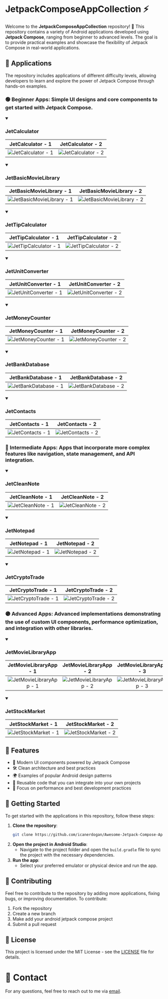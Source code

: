 # JetpackComposeAppCollection ⚡️

Welcome to the **JetpackComposeAppCollection** repository! 🚀 This repository contains a variety of Android applications developed using **Jetpack Compose**, ranging from beginner to advanced levels. The goal is to provide practical examples and showcase the flexibility of Jetpack Compose in real-world applications.

## 📱 Applications

The repository includes applications of different difficulty levels, allowing developers to learn and explore the power of Jetpack Compose through hands-on examples.

<!---------------------------------------------------------------------------------------------------------->
### 🟢 Beginner Apps: Simple UI designs and core components to get started with Jetpack Compose.

<details open>
  <summary><h3>JetCalculator</h3></summary>
  
  JetCalculator - 1            |  JetCalculator - 2
  :-------------------------:|:-------------------------:
  ![JetCalculator - 1](https://github.com/user-attachments/assets/fdd29c6d-e844-4d75-8fd9-9f0dbfd8813c) | ![JetCalculator - 2](https://github.com/user-attachments/assets/c8432be4-2d9e-417c-923e-c2d5855d895d) |
</details>

<details open>
  <summary><h3>JetBasicMovieLibrary</h3></summary>
  
  JetBasicMovieLibrary - 1            |  JetBasicMovieLibrary - 2
  :-------------------------:|:-------------------------:
  ![JetBasicMovieLibrary - 1](https://github.com/user-attachments/assets/c074a85f-e3cb-4aee-ad2c-ad66b848e8b8) | ![JetBasicMovieLibrary - 2](https://github.com/user-attachments/assets/c56be7c0-ff59-456c-84b5-2f7649566407)
</details>

<details open>
  <summary><h3>JetTipCalculator</h3></summary>
  
  JetTipCalculator - 1            |  JetTipCalculator - 2
  :-------------------------:|:-------------------------:
  ![JetTipCalculator - 1](https://github.com/user-attachments/assets/7acbeb93-f825-4066-b628-6d1f8ca04d76) | ![JetTipCalculator - 2](https://github.com/user-attachments/assets/81014773-741c-4829-b816-05471afc9e77)
</details>

<details open>
  <summary><h3>JetUnitConverter</h3></summary>
  
  JetUnitConverter - 1            |  JetUnitConverter - 2
  :-------------------------:|:-------------------------:
  ![JetUnitConverter - 1](https://github.com/user-attachments/assets/1de2087e-e86f-4098-9f2d-e115184a42e7) | ![JetUnitConverter - 2](https://github.com/user-attachments/assets/7b8b12b5-d6e0-4ba6-ad5e-ddd8464beec7)
</details>

<details open>
  <summary><h3>JetMoneyCounter</h3></summary>
  
  JetMoneyCounter - 1            |  JetMoneyCounter - 2
  :-------------------------:|:-------------------------:
  ![JetMoneyCounter - 1](https://github.com/user-attachments/assets/c27750e4-b531-4a6e-a0f2-8baf8490ca9a) | ![JetMoneyCounter - 2](https://github.com/user-attachments/assets/45a5d145-7ccb-4ac4-a9bc-05b55d78dc74)
</details>

<details open>
  <summary><h3>JetBankDatabase</h3></summary>
  
  JetBankDatabase - 1            |  JetBankDatabase - 2
  :-------------------------:|:-------------------------:
  ![JetBankDatabase - 1](https://github.com/user-attachments/assets/710d66fd-e5ec-41a7-9b06-ec83aa2663f8) | ![JetBankDatabase - 2](https://github.com/user-attachments/assets/88e0487f-ce11-4ed4-8bda-051cd9b71e77) 
</details>

<details open>
  <summary><h3>JetContacts</h3></summary>
  
  JetContacts - 1            |  JetContacts - 2
  :-------------------------:|:-------------------------:
  ![JetContacts - 1](https://github.com/user-attachments/assets/ebb9e0e5-7dac-436e-bf85-d0510ab14fdb) | ![JetContacts - 2](https://github.com/user-attachments/assets/dd0b5fd1-1089-4b1e-a2b9-27b4b2a7abe7) 
</details>

<!---------------------------------------------------------------------------------------------------------->

### 🔵 Intermediate Apps: Apps that incorporate more complex features like navigation, state management, and API integration.

<details open>
  <summary><h3>JetCleanNote</h3></summary>
  
  JetCleanNote - 1            |  JetCleanNote - 2
  :-------------------------:|:-------------------------:
  ![JetCleanNote - 1](https://github.com/user-attachments/assets/41a5a803-802d-4f85-a56b-5b2486385d48) | ![JetCleanNote - 2](https://github.com/user-attachments/assets/4638e60d-7072-4d1d-933c-e0bb92a03747) 
</details>

<details open>
  <summary><h3>JetNotepad</h3></summary>
  
  JetNotepad - 1            |  JetNotepad - 2
  :-------------------------:|:-------------------------:
  ![JetNotepad - 1](https://github.com/user-attachments/assets/af0466bb-a90c-4a88-9f72-a005a14ceb08) | ![JetNotepad - 2](https://github.com/user-attachments/assets/e8858e1d-1509-4265-a57c-e95d72820f1b)
</details>

<details open>
  <summary><h3>JetCryptoTrade</h3></summary>
  
  JetCryptoTrade - 1            |  JetCryptoTrade - 2
  :-------------------------:|:-------------------------:
  ![JetCryptoTrade - 1](https://github.com/user-attachments/assets/ea3efce5-63ac-43b2-8eda-b9415f6b7706) | ![JetCryptoTrade - 2](https://github.com/user-attachments/assets/981a5538-dcbf-47b2-810d-adb54246da73) 
</details>

<!---------------------------------------------------------------------------------------------------------->

### 🟣 Advanced Apps: Advanced implementations demonstrating the use of custom UI components, performance optimization, and integration with other libraries.

<details open>
  <summary><h3>JetMovieLibraryApp</h3></summary>
  
  JetMovieLibraryApp - 1            |  JetMovieLibraryApp - 2 |  JetMovieLibraryApp - 3
  :-------------------------:|:-------------------------:|:-------------------------:
  ![JetMovieLibraryApp - 1](https://github.com/user-attachments/assets/12de8305-7336-4e02-b22f-8862054cfe23) | ![JetMovieLibraryApp - 2](https://github.com/user-attachments/assets/789fa22e-9d8b-496e-b091-c49594eacc0d) | ![JetMovieLibraryApp - 3](https://github.com/user-attachments/assets/46389305-c6cf-4129-8af5-5e2fad80bb10) 
</details>

<details open>
  <summary><h3>JetStockMarket</h3></summary>
  
  JetStockMarket - 1            |  JetStockMarket - 2
  :-------------------------:|:-------------------------:
  ![JetStockMarket - 1](https://github.com/user-attachments/assets/ff5483bf-a3d9-4954-a7ae-4a0e72587e36) | ![JetStockMarket - 2](https://github.com/user-attachments/assets/a6bbde42-0398-4981-9bf0-bd939f446a04) 
</details>

<!---------------------------------------------------------------------------------------------------------->

## 🌟 Features

- 🧩 Modern UI components powered by Jetpack Compose
- 🛠 Clean architecture and best practices
- 🌍 Examples of popular Android design patterns
- 🔄 Reusable code that you can integrate into your own projects
- 🚀 Focus on performance and best development practices

## 🚀 Getting Started

To get started with the applications in this repository, follow these steps:

1. **Clone the repository**:
    ```bash
    git clone https://github.com/icanerdogan/Awesome-Jetpack-Compose-App-Collection.git
    ```
2. **Open the project in Android Studio**:
    - Navigate to the project folder and open the `build.gradle` file to sync the project with the necessary dependencies.
3. **Run the app**:
    - Select your preferred emulator or physical device and run the app.

## 🤝 Contributing

Feel free to contribute to the repository by adding more applications, fixing bugs, or improving documentation. To contribute:

1. Fork the repository
2. Create a new branch
3. Make add your android jetpack compose project
4. Submit a pull request

## 📄 License

This project is licensed under the MIT License - see the [LICENSE](LICENSE.md) file for details.

# 📧 Contact

For any questions, feel free to reach out to me via [email](mailto:ibrahimcan.erdogann@gmail.com).
